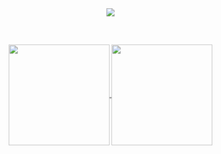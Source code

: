<header align="center">
  <img src="https://capsule-render.vercel.app/api?type=waving&color=auto&height=150&section=header&text=Hello%20Everyone!👋&fontSize=60" />
</header>

<section align="center">
  <a href="https://github.com/anuraghazra/github-readme-stats">
    <img height=200 align="center" src="https://github-readme-stats.vercel.app/api?username=NimNim20&theme=radical" />
  </a>
  
  <a href="https://github.com/anuraghazra/convoychat">
    <img height=200 align="center" src="https://github-readme-stats.vercel.app/api/top-langs?username=NimNim20&theme=radical&layout=compact&langs_count=12&card_width=320" />
  </a>
</section>


